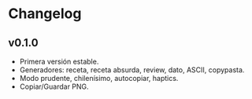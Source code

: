 # Changelog

## v0.1.0
- Primera versión estable.
- Generadores: receta, receta absurda, review, dato, ASCII, copypasta.
- Modo prudente, chilenísimo, autocopiar, haptics.
- Copiar/Guardar PNG.
